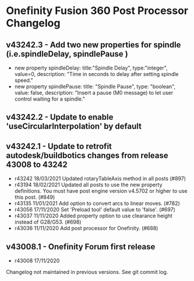 Onefinity Fusion 360 Post Processor Changelog
=============================================

## v43242.3 - Add two new properties for spindle (i.e.spindleDelay, spindlePause )
- new property spindleDelay:    title:"Spindle Delay",  type:"integer",         value=0,        description: "Time in seconds to delay after setting spindle speed."
- new property spindlePause:    title: "Spindle Pause", type: "boolean",        value: false,   description: "Insert a pause (M0 message) to let user control waiting for a spindle."

## v43242.2 - Update to enable 'useCircularInterpolation' by default

## v43242.1 - Update to retrofit autodesk/buildbotics changes from release 43008 to 43242
- r43242	18/03/2021	Updated rotaryTableAxis method in all posts (#897)
- r43194	18/02/2021	Updated all posts to use the new property definitions. You must have post engine version v4.5702 or higher to use this post. (#849)
- r43135	11/01/2021	Add option to convert arcs to linear moves. (#782)
- r43056	17/11/2020	Set 'Preload tool' default value to 'false'. (#697)
- r43037	11/11/2020	Added property option to use clearance height instead of G28/G53. (#698)
- r43036	11/11/2020	Add post processor for Onefinity. (#688)

## v43008.1 - Onefinity Forum first release 
- r43008        17/11/2020      

Changelog not maintained in previous versions.  See git commit log.
